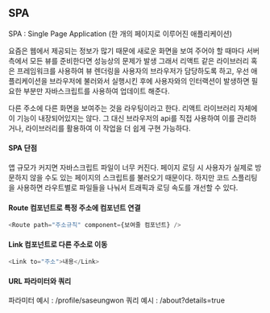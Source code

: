 ## SPA

SPA : Single Page Application (한 개의 페이지로 이루어진 애플리케이션)

요즘은 웹에서 제공되는 정보가 많기 때문에 새로운 화면을 보여 주어야 할 때마다 서버 측에서 모든 뷰를 준비한다면 성능상의 문제가 발생
그래서 리액트 같은 라이브러리 혹은 프레임워크를 사용하여 뷰 렌더링을 사용자의 브라우저가 담당하도록 하고, 우선 애플리케이션을 브라우저에 불러와서 실행시킨 후에 사용자와의 인터랙션이 발생하면 필요한 부분만 자바스크립트를 사용하여 업데이트 해준다.

다른 주소에 다른 화면을 보여주는 것을 라우팅이라고 한다. 리액트 라이브러리 자체에 이 기능이 내장되어있지는 않다. 그 대신 브라우저의 api를 직접 사용하여 이를 관리하거나, 라이브러리를 활용하여 이 작업을 더 쉽게 구현 가능하다.

#### SPA 단점

앱 규모가 커지면 자바스크립트 파일이 너무 커진다.
페이지 로딩 시 사용자가 실제로 방문하지 않을 수도 있는 페이지의 스크립트를 불러오기 때문이다.
하지만 코드 스플리팅을 사용하면 라우트별로 파일들을 나눠서 트래픽과 로딩 속도를 개선할 수 있다.

#### Route 컴포넌트로 특정 주소에 컴포넌트 연결

```js
<Route path="주소규칙" component={보여줄 컴포넌트} />
```

#### Link 컴포넌트로 다른 주소로 이동

```js
<Link to="주소">내용</Link>
```

#### URL 파라미터와 쿼리

파라미터 예시 : /profile/saseungwon
쿼리 예시 : /about?details=true
